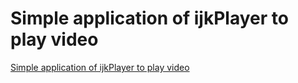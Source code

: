 # Simple application of ijkPlayer to play video
[Simple application of ijkPlayer to play video](https://aiwithcloud.com/2022/09/15/simple_application_of_ijkplayer_to_play_video/)